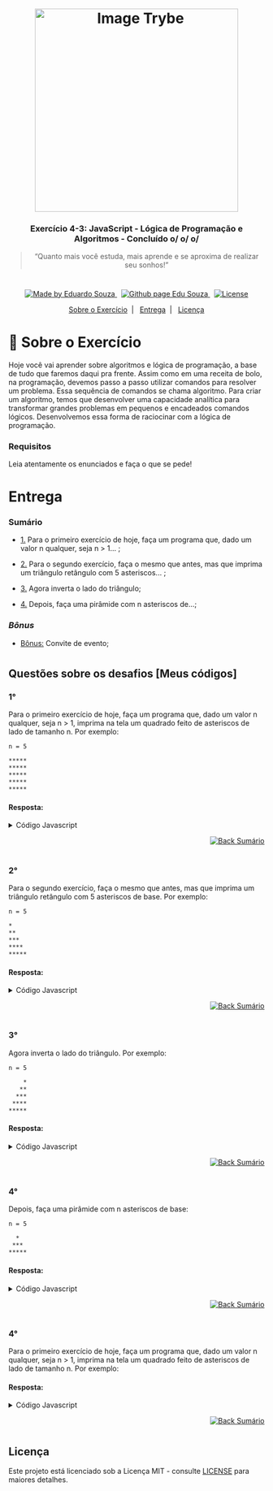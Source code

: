 <h1 align="center">
    <img alt="Image Trybe" src="https://i.ibb.co/d4W2x4g/trybe.png" width="400px" />
</h1>

<h3 align="center">
  Exercício 4-3: JavaScript - Lógica de Programação e Algoritmos - Concluído o/ o/ o/
</h3>

<blockquote align="center">“Quanto mais você estuda, mais aprende e se aproxima de realizar seu sonhos!”</blockquote>

<h1></h1>

<p align="center">

  <a href="https://www.linkedin.com/in/eduardosouzaprogrammer/">
    <img alt="Made by Eduardo Souza" src="https://img.shields.io/badge/made%20by-Edu%20Souza-%23F8952D">
  </a>&nbsp;

 <a href="https://edusouza-programmer.github.io/">
<img alt="Github page Edu Souza " src="https://img.shields.io/badge/Github%20page-Edu_Souza-orange">
</a>&nbsp;

  <a href="LICENSE" >
    <img alt="License" src="https://img.shields.io/badge/license-MIT-%23F8952D">
  </a>

</p>

<p align="center">
  <a href="#rocket-Sobre-o-Exercício">Sobre o Exercício</a>&nbsp;&nbsp;|&nbsp;&nbsp;
  <a href="#Entrega">Entrega</a>&nbsp;&nbsp;|&nbsp;&nbsp;
  <a href="#Licença">Licença</a>
</p>

# :rocket: Sobre o Exercício

Hoje você vai aprender sobre algoritmos e lógica de programação, a base de tudo que faremos daqui pra frente.
Assim como em uma receita de bolo, na programação, devemos passo a passo utilizar comandos para resolver um problema. Essa sequência de comandos se chama algoritmo. Para criar um algoritmo, temos que desenvolver uma capacidade analítica para transformar grandes problemas em pequenos e encadeados comandos lógicos. Desenvolvemos essa forma de raciocinar com a lógica de programação.

### Requisitos

Leia atentamente os enunciados e faça o que se pede!

#

# Entrega

### Sumário

-   <p><a href="#1">1.</a> Para o primeiro exercício de hoje, faça um programa que, dado um valor n qualquer, seja n > 1... ;</p>

-   <p><a href="#2">2.</a> Para o segundo exercício, faça o mesmo que antes, mas que imprima um triângulo retângulo com 5 asteriscos... ;</p>

-   <p><a href="#3">3.</a> Agora inverta o lado do triângulo;</p>

-   <p><a href="#4">4.</a> Depois, faça uma pirâmide com n asteriscos de...;</p>

### **_Bônus_**

-   <p><a href="#Bônus">Bônus:</a> Convite de evento;</p>

#

## Questões sobre os desafios [Meus códigos]

### 1°

Para o primeiro exercício de hoje, faça um programa que, dado um valor n qualquer, seja n > 1, imprima na tela um quadrado feito de asteriscos de lado de tamanho n. Por exemplo:

    n = 5

    *****
    *****
    *****
    *****
    *****

#### Resposta:

<details>
 <summary>Código Javascript</summary>

```js
let numero = 5;
let quantAsteriscos;

if (numero > 1) {
    for (let a = 1; a <= numero; a += 1) {
        quantAsteriscos = "";
        for (let b = 1; b <= numero; b += 1) {
            quantAsteriscos += "*";
        }
        console.log(quantAsteriscos);
    }
}
```

</details>

<p align="right">
    <a href="#Sumário">
    <img alt="Back Sumário" src="https://img.shields.io/badge/Back-Sum%C3%A1rio-orange">
  </a>
</p>

#

### 2°

Para o segundo exercício, faça o mesmo que antes, mas que imprima um triângulo retângulo com 5 asteriscos de base. Por exemplo:

    n = 5

    *
    **
    ***
    ****
    *****

#### Resposta:

<details>
 <summary>Código Javascript</summary>

```js
let numero = 5;
let quantAsteriscos = "";

if (numero > 1) {
    for (let i = 1; i <= numero; i += 1) {
        quantAsteriscos += "*";
        console.log(quantAsteriscos);
    }
}
```

</details>

<p align="right">
    <a href="#Sumário">
    <img alt="Back Sumário" src="https://img.shields.io/badge/Back-Sum%C3%A1rio-orange">
  </a>
</p>

#

### 3°

Agora inverta o lado do triângulo. Por exemplo:

    n = 5

        *
       **
      ***
     ****
    *****

#### Resposta:

<details>
 <summary>Código Javascript</summary>

```js
let numero = 5;
let quantAsteriscos = [];
let asteriscoFormatado = "";

if (numero > 1) {
    for (let a = 1; a <= numero; a += 1) {
        quantAsteriscos.push("*");
        for (let b = a + 1; b <= numero; b += 1) {
            quantAsteriscos.push("\xa0");
        }
        asteriscoFormatado = quantAsteriscos.join("");
        console.log(asteriscoFormatado.split("").reverse().join(""));
        for (let i = quantAsteriscos.length; i > a; i--) {
            quantAsteriscos.pop();
        }
    }
}
```

</details>

<p align="right">
    <a href="#Sumário">
    <img alt="Back Sumário" src="https://img.shields.io/badge/Back-Sum%C3%A1rio-orange">
  </a>
</p>

#

### 4°

Depois, faça uma pirâmide com n asteriscos de base:

    n = 5

      *
     ***
    *****

#### Resposta:

<details>
 <summary>Código Javascript</summary>

```js
let numero = 5;
let quantAsteriscos = [];

if (numero > 1) {
    for (let a = 1; a <= numero; a += 1) {
        quantAsteriscos = "";
        for (let b = a; b <= numero; b += 1) {
            quantAsteriscos += "\xa0";
        }
        for (let c = 1; c <= a; c += 1) {
            quantAsteriscos += "*\xa0";
        }
        console.log(quantAsteriscos);
    }
}
```

</details>

<p align="right">
    <a href="#Sumário">
    <img alt="Back Sumário" src="https://img.shields.io/badge/Back-Sum%C3%A1rio-orange">
  </a>
</p>

#

### 4°

Para o primeiro exercício de hoje, faça um programa que, dado um valor n qualquer, seja n > 1, imprima na tela um quadrado feito de asteriscos de lado de tamanho n. Por exemplo:

#### Resposta:

<details>
 <summary>Código Javascript</summary>

```js

```

</details>

<p align="right">
    <a href="#Sumário">
    <img alt="Back Sumário" src="https://img.shields.io/badge/Back-Sum%C3%A1rio-orange">
  </a>
</p>

#

## Licença

Este projeto está licenciado sob a Licença MIT - consulte [LICENSE](https://opensource.org/licenses/MIT) para maiores detalhes.
